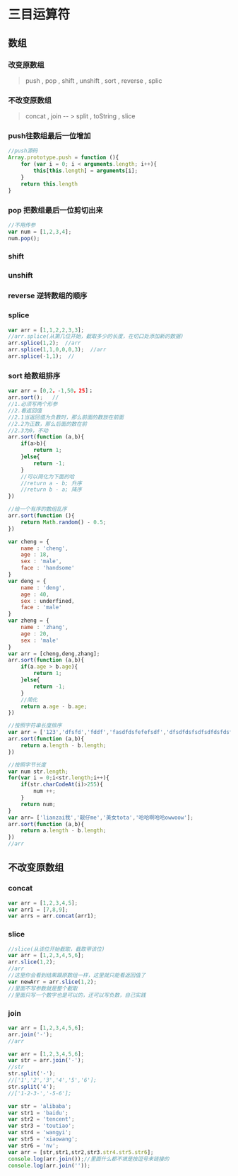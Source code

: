 # 三目运算符

>

## 数组

### 改变原数组

> push , pop , shift , unshift , sort , reverse , splic 

### 不改变原数组

> concat , join  -- > split , toString , slice 

### push往数组最后一位增加

```javascript
//push源码
Array.prototype.push = function (){
    for (var i = 0; i < arguments.length; i++){
        this[this.length] = arguments[i];
    }
    return this.length
}
```

### pop 把数组最后一位剪切出来

```javascript
//不用传参
var num = [1,2,3,4];
num.pop();
```

### shift



### unshift



### reverse 逆转数组的顺序



### splice 

```javascript
var arr = [1,1,2,2,3,3];
//arr.splice(从第几位开始，截取多少的长度，在切口处添加新的数据)
arr.splice(1,2);  //arr
arr.splice(1,1,0,0,0,3);  //arr
arr.splice(-1,1);  //
```

### sort 给数组排序

```javascript
var arr = [0,2，-1,50，25]；
arr.sort();   //
//1.必须写两个形参
//2.看返回值
//2.1当返回值为负数时，那么前面的数放在前面
//2.2为正数，那么后面的数在前
//2.3为0，不动
arr.sort(function (a,b){
    if(a>b){
        return 1;
    }else{
        return -1;
    }
    //可以简化为下面的哈
    //return a - b; 升序
    //return b - a; 降序
})
```

```javascript
//给一个有序的数组乱序
arr.sort(function (){
    return Math.random() - 0.5;
})
```

```javascript
var cheng = {
    name : 'cheng',
    age : 18,
    sex : 'male',
    face : 'handsome'
}
var deng = {
    name : 'deng',
    age : 40,
    sex : underfined,
    face : 'male'
}
var zheng = {
    name : 'zhang',
    age : 20,
    sex : 'male'
}
var arr = [cheng,deng,zhang];
arr.sort(function (a,b){
    if(a.age > b.age){
        return 1;
    }else{
        return -1;
    }
    //简化
    return a.age - b.age;
})
```

```javascript
//按照字符串长度排序
var arr = ['123','dfsfd','fddf','fasdfdsfefefsdf','dfsdfdsfsdfsdfdsfdsf'];
arr.sort(function (a,b){
    return a.length - b.length;
})
```

```javascript
//按照字节长度
var num str.length;
for(var i = 0;i<str.length;i++){
    if(str.charCodeAt(i)>255){
        num ++;
    }
    return num;
}
var arr= ['lianzai我','靓仔me','美女tota','哈哈啊哈哈owwoow'];
arr.sort(function (a,b){
    return a.length - b.length;
})
//arr
```

## 不改变原数组

### concat

```javascript
var arr = [1,2,3,4,5];
var arr1 = [7,8,9];
var arrs = arr.concat(arr1);
```

### slice

```javascript
//slice(从该位开始截取，截取带该位)
var arr = [1,2,3,4,5,6];
arr.slice(1,2);
//arr
//这里你会看到结果跟原数组一样，这里就只能看返回值了
var newArr = arr.slice(1,2);
//里面不写参数就是整个截取
//里面只写一个数字也是可以的，还可以写负数，自己实践
```

### join

```javascript
var arr = [1,2,3,4,5,6];
arr.join('-');
//arr
```

```javascript
var arr = [1,2,3,4,5,6];
var str = arr.join('-');
//str
str.split('-');
//['1','2','3','4','5','6'];
str.split('4');
//['1-2-3-','-5-6'];
```

```javascript
var str = 'alibaba';
var str1 = 'baidu';
var str2 = 'tencent';
var str3 = 'toutiao';
var str4 = 'wangyi';
var str5 = 'xiaowang';
var str6 = 'nv';
var arr = [str,str1,str2,str3.str4.str5.str6];
console.log(arr.join());//里面什么都不填是按逗号来链接的
console.log(arr.join(''));
```





